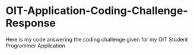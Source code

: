 # OIT-Application-Coding-Challenge-Response
Here is my code answering the coding challenge given for my OIT Student Programmer Application
